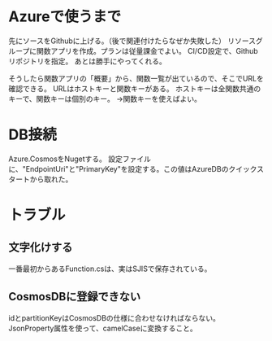 ﻿# Azureで使うまで
先にソースをGithubに上げる。（後で関連付けたらなぜか失敗した）
リソースグループに関数アプリを作成。プランは従量課金でよい。
CI/CD設定で、Githubリポジトリを指定。
あとは勝手にやってくれる。

そうしたら関数アプリの「概要」から、関数一覧が出ているので、そこでURLを確認できる。
URLはホストキーと関数キーがある。
ホストキーは全関数共通のキーで、関数キーは個別のキー。
→関数キーを使えばよい。

# DB接続
Azure.CosmosをNugetする。
設定ファイルに、"EndpointUri"と"PrimaryKey"を設定する。この値はAzureDBのクイックスタートから取れた。

# トラブル
## 文字化けする
一番最初からあるFunction.csは、実はSJISで保存されている。

## CosmosDBに登録できない
idとpartitionKeyはCosmosDBの仕様に合わせなければならない。  
JsonProperty属性を使って、camelCaseに変換すること。
